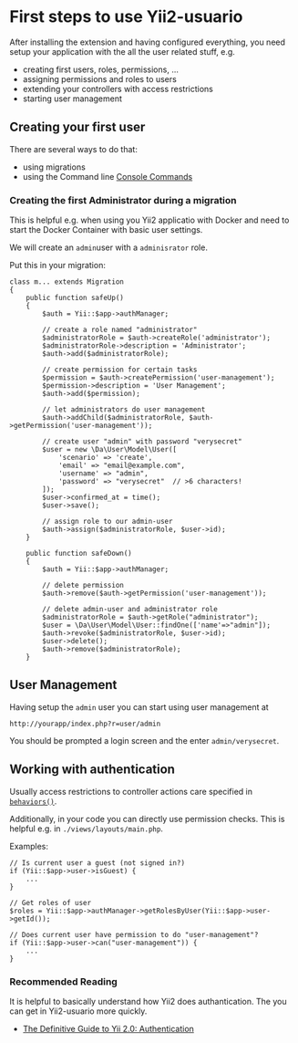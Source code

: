 First steps to use Yii2-usuario
===============================

After installing the extension and having configured everything, you need setup your application with the all the user related stuff, e.g.

* creating first users, roles, permissions, ...
* assigning permissions and roles to users
* extending your controllers with access restrictions  
* starting user management

## Creating your first user

There are several ways to do that:

* using migrations
* using the Command line [Console Commands](../installation/console-commands.md)

### Creating the first Administrator during a migration

This is helpful e.g. when using you Yii2 applicatio with Docker and need to start the Docker Container with basic user settings.

We will create an ```admin```user with a ```adminisrator``` role. 

Put this in your migration:

    class m... extends Migration
    {
        public function safeUp()
        {
            $auth = Yii::$app->authManager;
                
            // create a role named "administrator"
            $administratorRole = $auth->createRole('administrator');
            $administratorRole->description = 'Administrator';
            $auth->add($administratorRole);

            // create permission for certain tasks
            $permission = $auth->createPermission('user-management');
            $permission->description = 'User Management';
            $auth->add($permission);

            // let administrators do user management
            $auth->addChild($administratorRole, $auth->getPermission('user-management'));

            // create user "admin" with password "verysecret"
            $user = new \Da\User\Model\User([
                'scenario' => 'create', 
                'email' => "email@example.com", 
                'username' => "admin", 
                'password' => "verysecret"  // >6 characters!
            ]);
            $user->confirmed_at = time();
            $user->save();
            
            // assign role to our admin-user
            $auth->assign($administratorRole, $user->id);
        }

        public function safeDown()
        {
            $auth = Yii::$app->authManager;

            // delete permission
            $auth->remove($auth->getPermission('user-management'));

            // delete admin-user and administrator role
            $administratorRole = $auth->getRole("administrator");
            $user = \Da\User\Model\User::findOne(['name'=>"admin"]);
            $auth->revoke($administratorRole, $user->id);
            $user->delete();
            $auth->remove($administratorRole);
        }

## User Management

Having setup the ```admin``` user you can start using user management at

    http://yourapp/index.php?r=user/admin

You should be prompted a login screen and the enter ```admin/verysecret```.

## Working with authentication

Usually access restrictions to controller actions care specified in 
[```behaviors()```](http://stuff.cebe.cc/yii2docs/guide-security-authorization.html).

Additionally, in your code you can directly use permission checks. This is
helpful e.g. in ```./views/layouts/main.php```.

Examples:

    // Is current user a guest (not signed in?)
    if (Yii::$app->user->isGuest) {
        ...
    }

    // Get roles of user
    $roles = Yii::$app->authManager->getRolesByUser(Yii::$app->user->getId());

    // Does current user have permission to do "user-management"?
    if (Yii::$app->user->can("user-management")) {
        ...
    }

### Recommended Reading

It is helpful to basically understand how Yii2 does authantication. The you can get in Yii2-usuario more quickly.

- [The Definitive Guide to Yii 2.0: Authentication](https://www.yiiframework.com/doc/guide/2.0/en/security-authentication)


